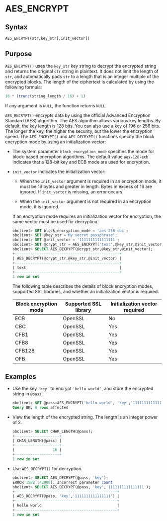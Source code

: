 # AES_ENCRYPT

## Syntax

```sql
AES_ENCRYPT(str,key_str[,init_vector])
```

## Purpose

`AES_ENCRYPT()` uses the `key_str` key string to decrypt the encrypted string and returns the original `str` string in plaintext. It does not limit the length of `str`, and automatically pads `str` to a length that is an integer multiple of the encrypted blocks. The length of the ciphertext is calculated by using the following formula:

```sql
16 * (trunc(string_length / 16) + 1)
```

If any argument is `NULL`, the function returns `NULL`.

`AES_ENCRYPT()` encrypts data by using the official Advanced Encryption Standard (AES) algorithm. The AES algorithm allows various key lengths. By default, the key length is 128 bits. You can also use a key of 196 or 256 bits. The longer the key, the higher the security, but the lower the encryption speed.
The `AES_ENCRYPT()` and `AES_DECRYPT()` functions specify the block encryption mode by using an initialization vector:

* The system parameter `block_encryption_mode` specifies the mode for block-based encryption algorithms. The default value `aes-128-ecb` indicates that a 128-bit key and ECB mode are used for encryption.

* `init_vector` indicates the initialization vector:

   * When the `init_vector` argument is required in an encryption mode, it must be 16 bytes and greater in length. Bytes in excess of 16 are ignored. If `init_vector` is missing, an error occurs.

   * When the `init_vector` argument is not required in an encryption mode, it is ignored.

   If an encryption mode requires an initialization vector for encryption, the same vector must be used for decryption.

   ```sql
   obclient> SET block_encryption_mode = 'aes-256-cbc';
   obclient> SET @key_str ='My secret passphrase';
   obclient> SET @init_vector = '1111111111111111';
   obclient> SET @crypt_str = AES_ENCRYPT('text',@key_str,@init_vector);
   obclient> SELECT AES_DECRYPT(@crypt_str,@key_str,@init_vector);
   +-----------------------------------------------+
   | AES_DECRYPT(@crypt_str,@key_str,@init_vector) |
   +-----------------------------------------------+
   | text                                          |
   +-----------------------------------------------+
   1 row in set
   ```

   The following table describes the details of block encryption modes, supported SSL libraries, and whether an initialization vector is required.

   | Block encryption mode | Supported SSL library | Initialization vector required |
   |--------|-----------|-----------|
   | ECB | OpenSSL | No |
   | CBC | OpenSSL | Yes |
   | CFB1 | OpenSSL | Yes |
   | CFB8 | OpenSSL | Yes |
   | CFB128 | OpenSSL | Yes |
   | OFB | OpenSSL | Yes |

## Examples

* Use the key `'key'` to encrypt `'hello world'`, and store the encrypted string in `@pass`.

   ```sql
   obclient> SET @pass=AES_ENCRYPT('hello world', 'key','1111111111111111');
   Query OK, 0 rows affected
   ```

* View the length of the encrypted string. The length is an integer power of 2.

   ```sql
   obclient> SELECT CHAR_LENGTH(@pass);
   +--------------------+
   | CHAR_LENGTH(@pass) |
   +--------------------+
   |                 16 |
   +--------------------+
   1 row in set
   ```

* Use `AES_DECRYPT()` for decryption.

   ```sql
   obclient> SELECT AES_DECRYPT(@pass, 'key');
   ERROR 1582 (42000): Incorrect parameter count
   obclient> SELECT AES_DECRYPT(@pass, 'key','1111111111111111');
   +----------------------------------------------+
   | AES_DECRYPT(@pass, 'key','1111111111111111') |
   +----------------------------------------------+
   | hello world                                  |
   +----------------------------------------------+
   1 row in set
   ```
